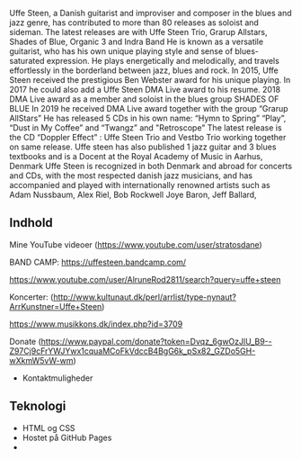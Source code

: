 Uffe Steen, a Danish guitarist and improviser and composer in the blues and jazz genre, has contributed to more than 80 releases as soloist and sideman. The latest releases are with Uffe Steen Trio, Grarup Allstars, Shades of Blue, Organic 3 and Indra Band
He is known as a versatile guitarist, who has his own unique playing style and sense of blues-saturated expression. He plays energetically and melodically, and travels effortlessly in the borderland between jazz, blues and rock.
In 2015, Uffe Steen received the prestigious Ben Webster award for his unique playing.
In 2017 he could also add a Uffe Steen DMA Live award to his resume.
2018 DMA Live award as a member and soloist in the blues group SHADES OF BLUE
In 2019 he received DMA Live award together with the group “Grarup AllStars”
He has released 5 CDs in his own name: “Hymn to Spring” “Play”, “Dust in My Coffee” and “Twangz” and "Retroscope"
The latest release is the CD “Doppler Effect” : Uffe Steen Trio and Vestbo Trio working together on same release.
Uffe steen has also published 1 jazz guitar and 3 blues textbooks  and is a Docent at the Royal Academy of Music in Aarhus, Denmark
Uffe Steen is recognized in both Denmark and abroad for concerts and CDs, with the most  respected danish jazz musicians, and has accompanied and played with internationally renowned artists such as Adam Nussbaum, Alex Riel, Bob Rockwell Joye Baron, Jeff Ballard,





## Indhold
Mine YouTube videoer (https://www.youtube.com/user/stratosdane)

BAND CAMP: https://uffesteen.bandcamp.com/


https://www.youtube.com/user/AlruneRod2811/search?query=uffe+steen


Koncerter: (http://www.kultunaut.dk/perl/arrlist/type-nynaut?ArrKunstner=Uffe+Steen)


https://www.musikkons.dk/index.php?id=3709


Donate (https://www.paypal.com/donate?token=Dvqz_6gwOzJlU_B9--Z97Cj9cFrYWJYwx1cquaMCoFkVdccB4BgG6k_pSx82_GZDo5GH-wXkmW5vW-wm)



- Kontaktmuligheder

## Teknologi
- HTML og CSS
- Hostet på GitHub Pages
- 
